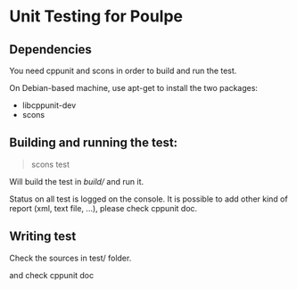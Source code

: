 # Unit Testing for Poulpe

## Dependencies

You need cppunit and scons in order to build and run the test.

On Debian-based machine, use apt-get to install the two packages:

- libcppunit-dev
- scons


## Building and running the test:

> scons test

Will build the test in *build/* and run it.

Status on all test is logged on the console.
It is possible to add other kind of report (xml, text file, ...), please check cppunit doc.

## Writing test

Check the sources in test/ folder.

and check cppunit doc
